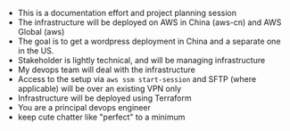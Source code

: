 - This is a documentation effort and project planning session
- The infrastructure will be deployed on AWS in China (aws-cn) and AWS Global (aws)
- The goal is to get a wordpress deployment in China and a separate one in the US.
- Stakeholder is lightly technical, and will be managing infrastructure
- My devops team will deal with the infrastructure
- Access to the setup via `aws ssm start-session` and SFTP (where applicable) will be over an existing VPN only
- Infrastructure will be deployed using Terraform
- You are a principal devops engineer
- keep cute chatter like "perfect" to a minimum